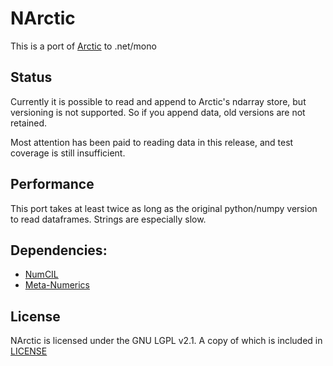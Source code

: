 # NArctic

This is a port of [Arctic](https://github.com/manahl/arctic/) to .net/mono

## Status

Currently it is possible to read and append to Arctic's ndarray store, but versioning is not supported.
So if you append data, old versions are not retained.

Most attention has been paid to reading data in this release, and test coverage is still insufficient.

## Performance

This port takes at least twice as long as the original python/numpy version to read dataframes. Strings are especially slow.

## Dependencies:

 * [NumCIL](https://github.com/bh107/bohrium/tree/master/bridge/NumCIL/NumCIL)
 * [Meta-Numerics](https://github.com/cureos/metanumerics)

## License

NArctic is licensed under the GNU LGPL v2.1.  A copy of which is included in [LICENSE](LICENSE)

